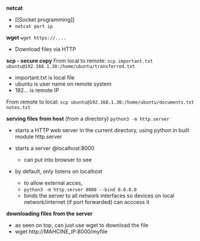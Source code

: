 **netcat**
- [[Socket programming]]
- `netcat port ip`

**wget**
`wget https://....`
- Download files via HTTP

**scp - secure copy**
From local to remote:
`scp important.txt ubuntu@192.168.1.30:/home/ubuntu/transferred.txt`
- important.txt is local file
- ubuntu is user name on remote system
- 192... is remote IP

From remote to local:
`scp ubuntu@192.168.1.30:/home/ubuntu/documents.txt notes.txt`

**serving files from host** (from a directory)
`python3 -m http.server`
- starts a HTTP web server in the current directory, using python in built module http.server
- starts a server @localhost:8000
	- can put into browser to see

- by default, only listens on localhost
	- to allow external acces,
	- `python3 -m http.server 8000 --bind 0.0.0.0`
	- binds the server to all network interfaces so devices on local network/internet (if port forwarded) can acccess it

**downloading files from the server**
- as seen on top, can just use wget to download the file
- wget http://MAHCINE_IP:8000/myfile